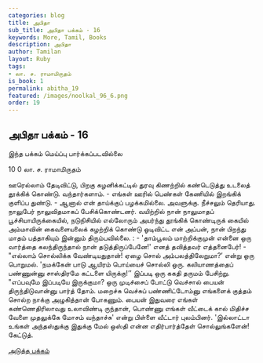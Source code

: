 ```yaml
---
categories: blog
title: அபிதா
sub_title: அபிதா பக்கம் - 16
keywords: More, Tamil, Books
description: அபிதா
author: Tamilan
layout: Ruby
tags:
- லா. ச. ராமாமிருதம்
is_book: 1
permalink: abitha_19
featured: /images/noolkal_96_6.png
order: 19
---
```

## அபிதா பக்கம் - 16

இந்த பக்கம் மெய்ப்பு பார்க்கப்படவில்லை

﻿10 0 லா. ச. ராமாமிருதம்

ஊரெல்லாம் தேடிவிட்டு, பிறகு கழனிக்கட்டில் துரவு கிணற்றில் கண்டெடுத்து உடலைத் தூக்கிக் கொண்டு. வந்தார்களாம். - எங்கள் ஊரில் பெண்கள் கேணியில் இறங்கிக் குளிப்ப துண்டு. - ஆனால் என் தாய்க்குப் பழக்கமில்லை. அவளுக்கு. நீச்சலும் தெரியாது. நாலுபேர் நாலுவிதமாகப் பேசிக்கொண்டனர். வயிற்றில் நான் நாலுமாதப் பூச்சியாயிருக்கையில், நடுநிசியில் எல்லோரும் அயர்ந்து தூங்கிக் கொண்டிருக் கையில் அம்மாவின் கைவளையலைக் கழற்றிக் கொண்டு ஓடிவிட்ட என் அப்பன், நான் பிறந்து மாதம் பத்தாகியும் இன்னும் திரும்பவில்லை. : - 'தாம்பூலம் மாற்றிக்குமுன் என்னை ஒரு வார்த்தை கலந்திருந்தால் நான் தடுத்திருப்பேனே!' எனத் தவித்தவர் எத்தனைபேர்! \- "எல்லாம் சொல்லிக்க வேண்டியதுதான்! ஏழை சொல் அம்பலத்திலேறுமா?’ என்று ஒரு பொறுமல். 'நமக்கேன் பாடு ஆயிரம் பொய்யைச் சொல்லி ஒரு. கலியாணத்தைப் பண்ணுன்னு சாஸ்திரமே கட்டளை யிருக்கு!’’ இப்படி ஒரு ககதி தருமம் பேசிற்று. "எப்பவுமே இப்படியே இருக்குமா? ஒரு முடிச்சைப் போட்டு வெச்சால் பையன் திருந்திடுவான்னு பார்த் தோம். மறைச்சு வெச்சுப் பண்ணிட்டோம்னு எங்களைக் குத்தம் சொல்ற நாக்கு அழுகித்தான் போகணும். பையன் இதுவரை எங்கள் கண்ணெதிரிலாவது உலாவிண்டி ருந்தான், பொண்ணு எங்கள் வீட்டைக் கால் மிதிச்ச வேளை முதலுக்கே மோசம் வந்தாச்சு' என்று பிள்ளை வீட்டார் புலம்பினர். 'இல்லாட்டா உங்கள் அந்தஸ்துக்கு இதுக்கு மேல் ஒஸ்தி என்ன எதிர்பார்த்தேள் சொல்லுங்களேன்! கேட்டுத்.

[அடுத்த பக்கம்](abitha_20)